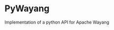 <!---
  Licensed to the Apache Software Foundation (ASF) under one or more
  license agreements; and to You under the Apache License, version 2.0:

    https://www.apache.org/licenses/LICENSE-2.0

  This file is part of the Apache Wayang (incubating) project.
--->

# PyWayang

Implementation of a python API for Apache Wayang

